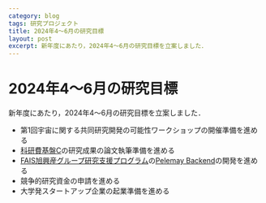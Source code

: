 ```yaml
---
category: blog
tags: 研究プロジェクト
title: 2024年4〜6月の研究目標
layout: post
excerpt: 新年度にあたり，2024年4〜6月の研究目標を立案しました．
---
```

# 2024年4〜6月の研究目標

新年度にあたり，2024年4〜6月の研究目標を立案しました．

* 第1回宇宙に関する共同研究開発の可能性ワークショップの開催準備を進める
* [科研費基盤C](https://zacky1972.github.io/blog/2022/03/04/sar-data-processing-satellites.html)の研究成果の論文執筆準備を進める
* [FAIS旭興産グループ研究支援プログラム](https://zacky1972.github.io/blog/2022/03/03/nx-accel.html)の[Pelemay Backend](https://zacky1972.github.io/blog/2023/05/26/pelemay_backend.html)の開発を進める
* 競争的研究資金の申請を進める
* 大学発スタートアップ企業の起業準備を進める


